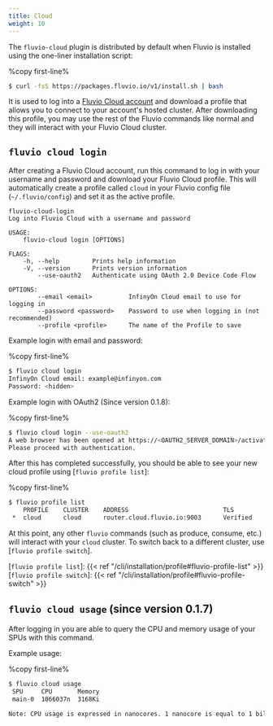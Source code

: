 ```yaml
---
title: Cloud
weight: 10
---
```


The `fluvio-cloud` plugin is distributed by default when Fluvio is installed
using the one-liner installation script:

%copy first-line%
```bash
$ curl -fsS https://packages.fluvio.io/v1/install.sh | bash
```

It is used to log into a [Fluvio Cloud account] and download a profile that
allows you to connect to your account's hosted cluster. After downloading
this profile, you may use the rest of the Fluvio commands like normal and
they will interact with your Fluvio Cloud cluster.

[Fluvio Cloud account]: https://cloud.fluvio.io/

## `fluvio cloud login`

After creating a Fluvio Cloud account, run this command to log in with your
username and password and download your Fluvio Cloud profile. This will
automatically create a profile called `cloud` in your Fluvio config file
(`~/.fluvio/config`) and set it as the active profile.

```
fluvio-cloud-login
Log into Fluvio Cloud with a username and password

USAGE:
    fluvio-cloud login [OPTIONS]

FLAGS:
    -h, --help         Prints help information
    -V, --version      Prints version information
        --use-oauth2   Authenticate using OAuth 2.0 Device Code Flow

OPTIONS:
        --email <email>          InfinyOn Cloud email to use for logging in
        --password <password>    Password to use when logging in (not recommended)
        --profile <profile>      The name of the Profile to save
```

Example login with email and password:

%copy first-line%
```bash
$ fluvio cloud login
InfinyOn Cloud email: example@infinyon.com
Password: <hidden>
```

Example login with OAuth2 (Since version 0.1.8):

%copy first-line%
```bash
$ fluvio cloud login --use-oauth2
A web browser has been opened at https://<OAUTH2_SERVER_DOMAIN>/activate?user_code=<CODE>.
Please proceed with authentication.
```

After this has completed successfully, you should be able to see your new cloud
profile using [`fluvio profile list`]:

%copy first-line%
```bash
$ fluvio profile list
    PROFILE    CLUSTER    ADDRESS                          TLS
 *  cloud      cloud      router.cloud.fluvio.io:9003      Verified
```

At this point, any other `fluvio` commands (such as produce, consume, etc.) will
interact with your `cloud` cluster. To switch back to a different cluster, use
[`fluvio profile switch`].

[`fluvio profile list`]: {{< ref "/cli/installation/profile#fluvio-profile-list" >}}
[`fluvio profile switch`]: {{< ref "/cli/installation/profile#fluvio-profile-switch" >}}


## `fluvio cloud usage` (since version 0.1.7)

After logging in you are able to query the CPU and memory usage of your SPUs with this command.

Example usage:

%copy first-line%
```bash
$ fluvio cloud usage 
 SPU     CPU       Memory 
 main-0  1066037n  3168Ki 

Note: CPU usage is expressed in nanocores. 1 nanocore is equal to 1 billionth of 1 core.
```
